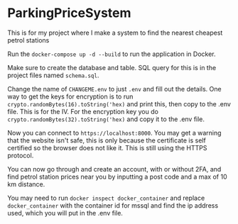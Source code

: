 # ParkingPriceSystem
This is for my project where I make a system to find the nearest cheapest petrol stations

Run the `docker-compose up -d --build` to run the application in Docker.

Make sure to create the database and table. SQL query for this is in the project files named `schema.sql`.

Change the name of `CHANGEME.env` to just `.env` and fill out the details. One way to get the keys for encryption is to run `crypto.randomBytes(16).toString('hex)` and print this, then copy to the .env file. This is for the IV. For the encryption key you do `crypto.randomBytes(32).toString('hex)` and copy it to the .env file.

Now you can connect to `https://localhost:8000`. You may get a warning that the website isn't safe, this is only because the certificate is self certified so the browser does not like it. This is still using the HTTPS protocol.

You can now go through and create an account, with or without 2FA, and find petrol station prices near you by inputting a post code and a max of 10 km distance.

You may need to run `docker inspect docker_container` and replace `docker_container` with the container id for mssql and find the ip address used, which you will put in the .env file.
